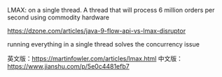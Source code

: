 LMAX:
on a single thread. A thread that will process 6 million orders per second using commodity hardware

https://dzone.com/articles/java-9-flow-api-vs-lmax-disruptor

running everything in a single thread solves the concurrency issue

英文版：https://martinfowler.com/articles/lmax.html
中文版：https://www.jianshu.com/p/5e0c4481efb7



